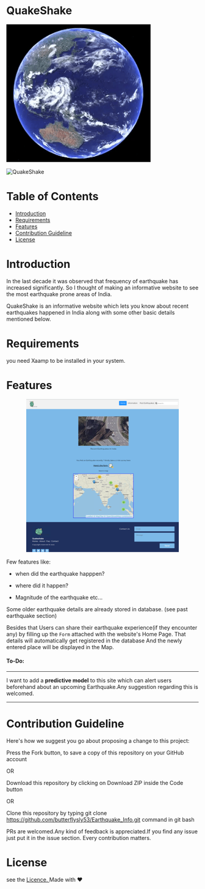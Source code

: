 # QuakeShake

 ![Alt Text](/img/hFZ.gif)
 

![QuakeShake](https://img.shields.io/badge/QuakeShake-V1.00-blue)
 
 # Table of Contents

- [Introduction](#introduction)
- [Requirements](#requirements)
- [Features](#features)
- [Contribution Guideline](#contribution-guideline)
- [License](#license)
# Introduction
In the last decade it was observed that frequency of earthquake has increased significantly. So I thought of making an informative website to see the most earthquake prone areas of India.

QuakeShake is an informative website which lets you know about recent earthquakes happened in India along with some other basic details mentioned below.

 # Requirements
  you need Xaamp to be installed in your system.    
  
 # Features
 <p align="center">
 <img src="/img/Image 2.png"  style="height: 400px; width:400px;"/>
 </p>
  Few features like: 
  
 - when did the earthquake happpen?
   
  - where did it happen? 
  
  - Magnitude of the earthquake etc...
                 
  Some older earthquake details are already stored in database. (see past earthquake section)
  
  Besides that Users can share their earthquake experience(if they encounter any) by filling up the `Form` attached with the website's Home Page.
  That details will automatically get registered in the database And the newly entered place will be displayed in the Map.
  
 
  #### To-Do: 
   _____________________________________________________________________________
   
   I want to add a **predictive model** to this site  which can alert users beforehand about an upcoming Earthquake.Any suggestion regarding this is welcomed. 
   
  _____________________________________________________________________________
  # Contribution Guideline
Here's how we suggest you go about proposing a change to this project:

 Press the Fork button, to save a copy of this repository on your GitHub account
 
OR

Download this repository by clicking on Download ZIP inside the Code button

OR

Clone this repository by typing git clone https://github.com/butterflysly53/Earthquake_Info.git command in git bash

 PRs are welcomed.Any kind of feedback is appreciated.If you find any issue just put it in the issue section. Every contribution matters.
 
# License
 see the <a href="https://github.com/butterflysly53/Earthquake_Info/blob/main/LICENSE">Licence. </a> Made with ❤️
